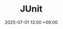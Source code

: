 ---
layout: post
title: JUnit
date: 2025-07-01 13:00 +09:00
categories: [Python, basic]
tags: [python]
---